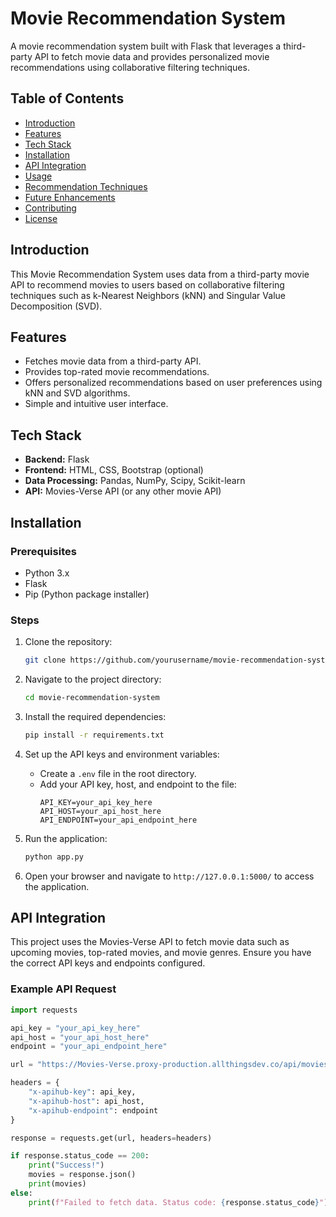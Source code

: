 # Movie Recommendation System

A movie recommendation system built with Flask that leverages a third-party API to fetch movie data and provides personalized movie recommendations using collaborative filtering techniques.

## Table of Contents
- [Introduction](#introduction)
- [Features](#features)
- [Tech Stack](#tech-stack)
- [Installation](#installation)
- [API Integration](#api-integration)
- [Usage](#usage)
- [Recommendation Techniques](#recommendation-techniques)
- [Future Enhancements](#future-enhancements)
- [Contributing](#contributing)
- [License](#license)

## Introduction
This Movie Recommendation System uses data from a third-party movie API to recommend movies to users based on collaborative filtering techniques such as k-Nearest Neighbors (kNN) and Singular Value Decomposition (SVD).

## Features
- Fetches movie data from a third-party API.
- Provides top-rated movie recommendations.
- Offers personalized recommendations based on user preferences using kNN and SVD algorithms.
- Simple and intuitive user interface.

## Tech Stack
- **Backend:** Flask
- **Frontend:** HTML, CSS, Bootstrap (optional)
- **Data Processing:** Pandas, NumPy, Scipy, Scikit-learn
- **API:** Movies-Verse API (or any other movie API)

## Installation

### Prerequisites
- Python 3.x
- Flask
- Pip (Python package installer)

### Steps
1. Clone the repository:
    ```bash
    git clone https://github.com/yourusername/movie-recommendation-system.git
    ```
2. Navigate to the project directory:
    ```bash
    cd movie-recommendation-system
    ```
3. Install the required dependencies:
    ```bash
    pip install -r requirements.txt
    ```
4. Set up the API keys and environment variables:
    - Create a `.env` file in the root directory.
    - Add your API key, host, and endpoint to the file:
      ```
      API_KEY=your_api_key_here
      API_HOST=your_api_host_here
      API_ENDPOINT=your_api_endpoint_here
      ```
5. Run the application:
    ```bash
    python app.py
    ```

6. Open your browser and navigate to `http://127.0.0.1:5000/` to access the application.

## API Integration
This project uses the Movies-Verse API to fetch movie data such as upcoming movies, top-rated movies, and movie genres. Ensure you have the correct API keys and endpoints configured.

### Example API Request
```python
import requests

api_key = "your_api_key_here"
api_host = "your_api_host_here"
endpoint = "your_api_endpoint_here"

url = "https://Movies-Verse.proxy-production.allthingsdev.co/api/movies/top-250-movies"

headers = {
    "x-apihub-key": api_key,
    "x-apihub-host": api_host,
    "x-apihub-endpoint": endpoint
}

response = requests.get(url, headers=headers)

if response.status_code == 200:
    print("Success!")
    movies = response.json()
    print(movies)
else:
    print(f"Failed to fetch data. Status code: {response.status_code}")
